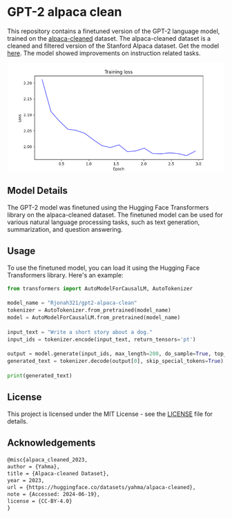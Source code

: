 # GPT-2 alpaca clean

This repository contains a finetuned version of the GPT-2 language model, 
trained on the [alpaca-cleaned](https://huggingface.co/datasets/yahma/alpaca-cleaned)
dataset. The alpaca-cleaned dataset is a cleaned and filtered version of the 
Stanford Alpaca dataset. Get the model [here](https://huggingface.co/Rjonah321/gpt2-alpaca-clean). 
The model showed improvements on instruction related tasks.

![graph](loss_curve.png)

## Model Details

The GPT-2 model was finetuned using the Hugging Face Transformers library on the alpaca-cleaned dataset. The finetuned model can be used for various natural language processing tasks, such as text generation, summarization, and question answering.

## Usage

To use the finetuned model, you can load it using the Hugging Face Transformers library. Here's an example:

```python
from transformers import AutoModelForCausalLM, AutoTokenizer

model_name = "Rjonah321/gpt2-alpaca-clean"
tokenizer = AutoTokenizer.from_pretrained(model_name)
model = AutoModelForCausalLM.from_pretrained(model_name)

input_text = "Write a short story about a dog."
input_ids = tokenizer.encode(input_text, return_tensors='pt')

output = model.generate(input_ids, max_length=200, do_sample=True, top_k=50, top_p=0.95, num_return_sequences=1)
generated_text = tokenizer.decode(output[0], skip_special_tokens=True)

print(generated_text)
```

## License
This project is licensed under the MIT License - see the [LICENSE](LICENSE) file for details.

## Acknowledgements
```
@misc{alpaca_cleaned_2023,
author = {Yahma},
title = {Alpaca-cleaned Dataset},
year = 2023,
url = {https://huggingface.co/datasets/yahma/alpaca-cleaned},
note = {Accessed: 2024-06-19},
license = {CC-BY-4.0}
}
```
